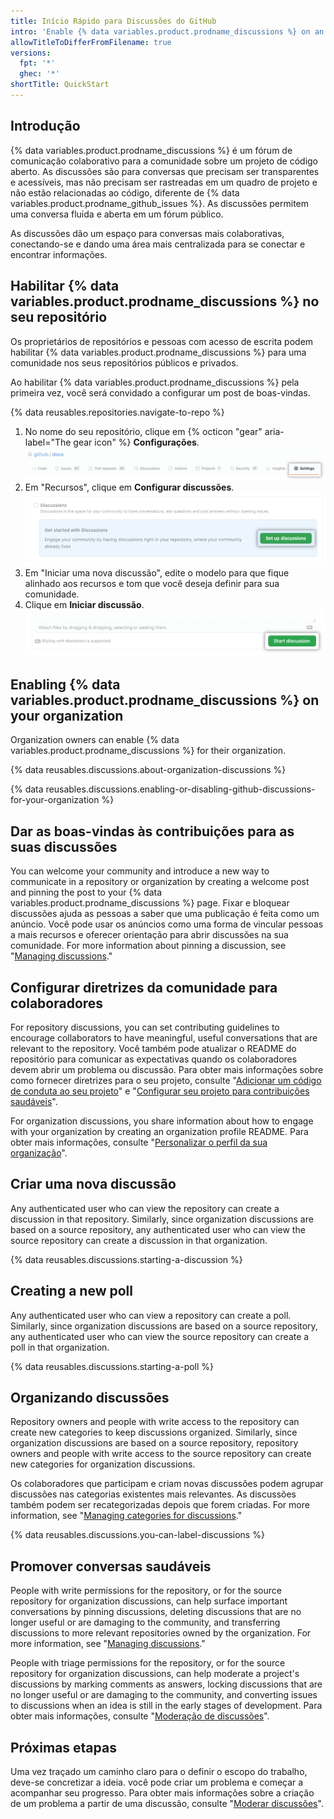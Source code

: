 ```yaml
---
title: Início Rápido para Discussões do GitHub
intro: 'Enable {% data variables.product.prodname_discussions %} on an existing repository or organization and start conversations with your community.'
allowTitleToDifferFromFilename: true
versions:
  fpt: '*'
  ghec: '*'
shortTitle: QuickStart
---
```



## Introdução

{% data variables.product.prodname_discussions %} é um fórum de comunicação colaborativo para a comunidade sobre um projeto de código aberto. As discussões são para conversas que precisam ser transparentes e acessíveis, mas não precisam ser rastreadas em um quadro de projeto e não estão relacionadas ao código, diferente de {% data variables.product.prodname_github_issues %}. As discussões permitem uma conversa fluida e aberta em um fórum público.

As discussões dão um espaço para conversas mais colaborativas, conectando-se e dando uma área mais centralizada para se conectar e encontrar informações.

## Habilitar {% data variables.product.prodname_discussions %} no seu repositório

Os proprietários de repositórios e pessoas com acesso de escrita podem habilitar {% data variables.product.prodname_discussions %} para uma comunidade nos seus repositórios públicos e privados.

Ao habilitar {% data variables.product.prodname_discussions %} pela primeira vez, você será convidado a configurar um post de boas-vindas.

{% data reusables.repositories.navigate-to-repo %}
1. No nome do seu repositório, clique em {% octicon "gear" aria-label="The gear icon" %} **Configurações**. ![Botão de configurações públicas](/assets/images/help/discussions/public-repo-settings.png)
1. Em "Recursos", clique em **Configurar discussões**. ![Configure um botão de discussão em "Recursos" para habilitar ou desabilitar as Discussões do GitHub para um repositório](/assets/images/help/discussions/setup-discussions-button.png)
1. Em "Iniciar uma nova discussão", edite o modelo para que fique alinhado aos recursos e tom que você deseja definir para sua comunidade.
1. Clique em **Iniciar discussão**. ![Botão "Iniciar discussão"](/assets/images/help/discussions/new-discussion-start-discussion-button.png)

## Enabling {% data variables.product.prodname_discussions %} on your organization

Organization owners can enable {% data variables.product.prodname_discussions %} for their organization.

{% data reusables.discussions.about-organization-discussions %}

{% data reusables.discussions.enabling-or-disabling-github-discussions-for-your-organization %}

## Dar as boas-vindas às contribuições para as suas discussões

You can welcome your community and introduce a new way to communicate in a repository or organization by creating a welcome post and pinning the post to your {% data variables.product.prodname_discussions %} page. Fixar e bloquear discussões ajuda as pessoas a saber que uma publicação é feita como um anúncio. Você pode usar os anúncios como uma forma de vincular pessoas a mais recursos e oferecer orientação para abrir discussões na sua comunidade. For more information about pinning a discussion, see "[Managing discussions](/discussions/managing-discussions-for-your-community/managing-discussions#pinning-a-discussion)."


## Configurar diretrizes da comunidade para colaboradores

For repository discussions, you can set contributing guidelines to encourage collaborators to have meaningful, useful conversations that are relevant to the repository. Você também pode atualizar o README do repositório para comunicar as expectativas quando os colaboradores devem abrir um problema ou discussão. Para obter mais informações sobre como fornecer diretrizes para o seu projeto, consulte "[Adicionar um código de conduta ao seu projeto](/communities/setting-up-your-project-for-healthy-contributions/adding-a-code-of-conduct-to-your-project)" e "[Configurar seu projeto para contribuições saudáveis](/communities/setting-up-your-project-for-healthy-contributions)".

For organization discussions, you share information about how to engage with your organization by creating an organization profile README. Para obter mais informações, consulte "[Personalizar o perfil da sua organização](/organizations/collaborating-with-groups-in-organizations/customizing-your-organizations-profile)".

## Criar uma nova discussão

Any authenticated user who can view the repository can create a discussion in that repository. Similarly, since organization discussions are based on a source repository, any authenticated user who can view the source repository can create a discussion in that organization.

{% data reusables.discussions.starting-a-discussion %}

## Creating a new poll

Any authenticated user who can view a repository can create a poll. Similarly, since organization discussions are based on a source repository, any authenticated user who can view the source repository can create a poll in that organization.

{% data reusables.discussions.starting-a-poll %}

## Organizando discussões

Repository owners and people with write access to the repository can create new categories to keep discussions organized. Similarly, since organization discussions are based on a source repository, repository owners and people with write access to the source repository can create new categories for organization discussions.

Os colaboradores que participam e criam novas discussões podem agrupar discussões nas categorias existentes mais relevantes. As discussões também podem ser recategorizadas depois que forem criadas. For more information, see "[Managing categories for discussions](/discussions/managing-discussions-for-your-community/managing-categories-for-discussions)."

{% data reusables.discussions.you-can-label-discussions %}

## Promover conversas saudáveis

People with write permissions for the repository, or for the source repository for organization discussions, can help surface important conversations by pinning discussions, deleting discussions that are no longer useful or are damaging to the community, and transferring discussions to more relevant repositories owned by the organization. For more information, see "[Managing discussions](/discussions/managing-discussions-for-your-community/managing-discussions)."

People with triage permissions for the repository, or for the source repository for organization discussions, can help moderate a project's discussions by marking comments as answers, locking discussions that are no longer useful or are damaging to the community, and converting issues to discussions when an idea is still in the early stages of development. Para obter mais informações, consulte "[Moderação de discussões](/discussions/managing-discussions-for-your-community/moderating-discussions)".

## Próximas etapas

Uma vez traçado um caminho claro para o definir o escopo do trabalho, deve-se concretizar a ideia. você pode criar um problema e começar a acompanhar seu progresso. Para obter mais informações sobre a criação de um problema a partir de uma discussão, consulte "[Moderar discussões](/discussions/managing-discussions-for-your-community/moderating-discussions)".
